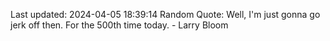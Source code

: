 Last updated: 2024-04-05 18:39:14
Random Quote: Well, I'm just gonna go jerk off then. For the 500th time today. - Larry Bloom
